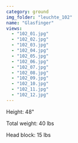 ```yaml
---
category: ground
img_folder: "leuchte_102"
name: "Glasfinger"
views: 
  - "102_01.jpg"
  - "102_02.jpg"
  - "102_03.jpg"
  - "102_04.jpg"
  - "102_05.jpg"
  - "102_06.jpg"
  - "102_07.jpg"
  - "102_08.jpg"
  - "102_09.jpg"
  - "102_10.jpg"
  - "102_11.jpg"
  - "102_12.jpg"
---
```


Height: 48"

Total weight: 40 lbs

Head block: 15 lbs 
